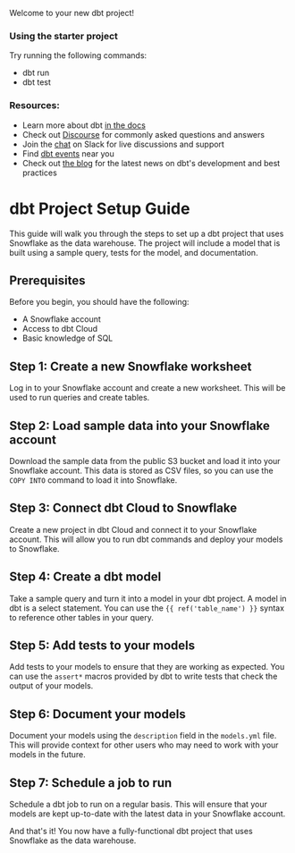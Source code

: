 Welcome to your new dbt project!

### Using the starter project

Try running the following commands:
- dbt run
- dbt test


### Resources:
- Learn more about dbt [in the docs](https://docs.getdbt.com/docs/introduction)
- Check out [Discourse](https://discourse.getdbt.com/) for commonly asked questions and answers
- Join the [chat](https://community.getdbt.com/) on Slack for live discussions and support
- Find [dbt events](https://events.getdbt.com) near you
- Check out [the blog](https://blog.getdbt.com/) for the latest news on dbt's development and best practices


# dbt Project Setup Guide

This guide will walk you through the steps to set up a dbt project that uses Snowflake as the data warehouse. The project will include a model that is built using a sample query, tests for the model, and documentation.

## Prerequisites

Before you begin, you should have the following:

- A Snowflake account
- Access to dbt Cloud
- Basic knowledge of SQL

## Step 1: Create a new Snowflake worksheet

Log in to your Snowflake account and create a new worksheet. This will be used to run queries and create tables.

## Step 2: Load sample data into your Snowflake account

Download the sample data from the public S3 bucket and load it into your Snowflake account. This data is stored as CSV files, so you can use the `COPY INTO` command to load it into Snowflake.

## Step 3: Connect dbt Cloud to Snowflake

Create a new project in dbt Cloud and connect it to your Snowflake account. This will allow you to run dbt commands and deploy your models to Snowflake.

## Step 4: Create a dbt model

Take a sample query and turn it into a model in your dbt project. A model in dbt is a select statement. You can use the `{{ ref('table_name') }}` syntax to reference other tables in your query.

## Step 5: Add tests to your models

Add tests to your models to ensure that they are working as expected. You can use the `assert*` macros provided by dbt to write tests that check the output of your models.

## Step 6: Document your models

Document your models using the `description` field in the `models.yml` file. This will provide context for other users who may need to work with your models in the future.

## Step 7: Schedule a job to run

Schedule a dbt job to run on a regular basis. This will ensure that your models are kept up-to-date with the latest data in your Snowflake account.

And that's it! You now have a fully-functional dbt project that uses Snowflake as the data warehouse.
